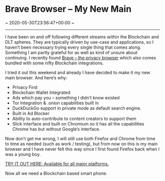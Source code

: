 # Brave Browser &#8211; My New Main
~ 2020-05-30T23:56:47+00:00 ~
  
---
I have been on and off following different streams within the Blockchain and DLT spheres. They are typically driven by use-case and applications, so I haven’t been necessary trying every single thing that comes along. Something I am partly grateful for as well as kind of unsure about continuing. I recently found [Brave – the privacy browser](https://brave.com/kyl338) which also comes bundled with some nifty Blockchain integrations.

I tried it out this weekend and already I have decided to make it my new main browser. And here’s why:

- Privacy First
- Blockchain Wallet Integrated
- Ads which pay you – something I didn’t know existed
- Tor Integration &amp; .onion capabilities built in
- DuckDuckGo support in private mode as default search engine.
- Built in Ad Blocker
- Ability to auto-contribute to content creators to support them
- Slick interface and built on Chromium so it has all the capabilities Chrome has but without Google’s interface.

Now don’t get me wrong, I will still use both Firefox and Chrome from time to time as needed (such as work / testing), but from now on this is my main browser and I have never felt this way since I first found Firefox back when I was a young boy.

[TRY IT OUT HERE: Available for all major platforms.](https://brave.com/kyl338)

Now all we need a Blockchain based smart phone.